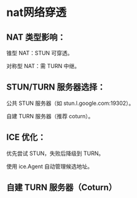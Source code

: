 # nat网络穿透

## NAT 类型影响：

锥型 NAT：STUN 可穿透。

对称型 NAT：需 TURN 中继。

## STUN/TURN 服务器选择：

公共 STUN 服务器（如 stun.l.google.com:19302）。

自建 TURN 服务器（推荐 coturn）。

## ICE 优化：

优先尝试 STUN，失败后降级到 TURN。

使用 ice.Agent 自动管理候选地址。

## 自建 TURN 服务器（Coturn）
